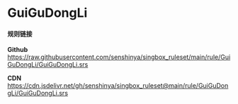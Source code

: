 # GuiGuDongLi

#### 规则链接

**Github**
https://raw.githubusercontent.com/senshinya/singbox_ruleset/main/rule/GuiGuDongLi/GuiGuDongLi.srs

**CDN**
https://cdn.jsdelivr.net/gh/senshinya/singbox_ruleset@main/rule/GuiGuDongLi/GuiGuDongLi.srs